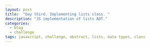 ```yaml
---
layout: post
title:  "Day third. Implementing lists class. "
description: "JS implementation of lists ADT."
categories:
  - blog
  - challenge
tags: javascript, challenge, abstract, lists, data types, class
---
```



